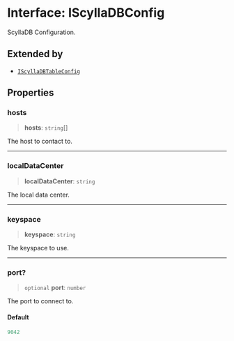 # Interface: IScyllaDBConfig

ScyllaDB Configuration.

## Extended by

- [`IScyllaDBTableConfig`](IScyllaDBTableConfig.md)

## Properties

### hosts

> **hosts**: `string`[]

The host to contact to.

***

### localDataCenter

> **localDataCenter**: `string`

The local data center.

***

### keyspace

> **keyspace**: `string`

The keyspace to use.

***

### port?

> `optional` **port**: `number`

The port to connect to.

#### Default

```ts
9042
```
